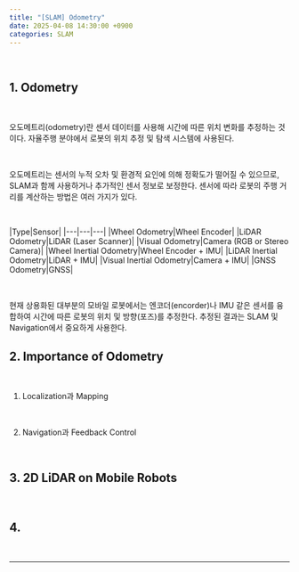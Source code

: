 ```yaml
---
title: "[SLAM] Odometry"
date: 2025-04-08 14:30:00 +0900
categories: SLAM
---
```


<br>

## 1. Odometry

<br>

오도메트리(odometry)란 센서 데이터를 사용해 시간에 따른 위치 변화를 추정하는 것이다. 자율주행 분야에서 로봇의 위치 추정 및 탐색 시스템에 사용된다.

<br>

오도메트리는 센서의 누적 오차 및 환경적 요인에 의해 정확도가 떨어질 수 있으므로, SLAM과 함께 사용하거나 추가적인 센서 정보로 보정한다. 센서에 따라 로봇의 주행 거리를 계산하는 방법은 여러 가지가 있다.

<br>

|Type|Sensor|
|---|---|---|
|Wheel Odometry|Wheel Encoder|
|LiDAR Odometry|LiDAR (Laser Scanner)|
|Visual Odometry|Camera (RGB or Stereo Camera)|
|Wheel Inertial Odometry|Wheel Encoder + IMU|
|LiDAR Inertial Odometry|LiDAR + IMU|
|Visual Inertial Odometry|Camera + IMU|
|GNSS Odometry|GNSS|

<br>

현재 상용화된 대부분의 모바일 로봇에서는 엔코더(encorder)나 IMU 같은 센서를 융합하여 시간에 따른 로봇의 위치 및 방향(포즈)를 추정한다. 추정된 결과는 SLAM 및 Navigation에서 중요하게 사용한다.

## 2. Importance of Odometry

<br>

1) Localization과 Mapping

<br>

2) Navigation과 Feedback Control

<br>

## 3. 2D LiDAR on Mobile Robots

<br>

## 4. 

<br>

---

&nbsp;